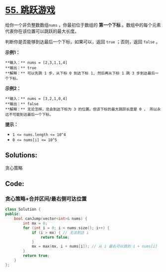 # [55. 跳跃游戏](https://leetcode.cn/problems/jump-game/description/?envType=study-plan-v2&envId=top-100-liked)

给你一个非负整数数组`nums` ，你最初位于数组的 **第一个下标**  。数组中的每个元素代表你在该位置可以跳跃的最大长度。

判断你是否能够到达最后一个下标，如果可以，返回 `true` ；否则，返回 `false` 。

**示例1：** 

```
**输入：** nums = [2,3,1,1,4]
**输出：** true
**解释：** 可以先跳 1 步，从下标 0 到达下标 1, 然后再从下标 1 跳 3 步到达最后一个下标。
```

**示例2：** 

```
**输入：** nums = [3,2,1,0,4]
**输出：** false
**解释：** 无论怎样，总会到达下标为 3 的位置。但该下标的最大跳跃长度是 0 ， 所以永远不可能到达最后一个下标。
```

**提示：** 

- `1 <= nums.length <= 10^4`
- `0 <= nums[i] <= 10^5`

## Solutions:

贪心策略

## Code:

### 贪心策略+合并区间/最右侧可达位置

```c++
class Solution {
public:
    bool canJump(vector<int>& nums) {
        int mx = 0;
        for (int i = 0; i < nums.size(); i++) {
            if (i > mx) { // 无法到达 i
                return false;
            }
            mx = max(mx, i + nums[i]); // 从 i 最右可以跳到 i + nums[i]
        }
        return true;
    }
};
```

